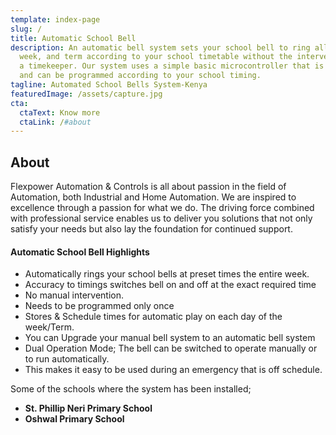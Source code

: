 ```yaml
---
template: index-page
slug: /
title: Automatic School Bell
description: An automatic bell system sets your school bell to ring all day, all
  week, and term according to your school timetable without the intervention of
  a timekeeper. Our system uses a simple basic microcontroller that is flexible
  and can be programmed according to your school timing.
tagline: Automated School Bells System-Kenya
featuredImage: /assets/capture.jpg
cta:
  ctaText: Know more
  ctaLink: /#about
---
```

## About

Flexpower Automation & Controls is all about passion in the field of Automation, both Industrial and Home Automation. We are inspired to excellence through a passion for what we do. The driving force combined with professional service enables us to deliver you solutions that not only satisfy your needs but also lay the foundation for continued support.

#### Automatic School Bell Highlights

* Automatically rings your school bells at preset times the entire week.
* Accuracy to timings switches bell on and off at the exact required time
* No manual intervention.
* Needs to be programmed only once
* Stores & Schedule times for automatic play on each day of the week/Term.
* You can Upgrade your manual bell system to an automatic bell system
* Dual Operation Mode; The bell can be switched to operate manually or to run automatically.
* This makes it easy to be used during an emergency that is off schedule.

Some of the schools where the system has been installed;

* **St. Phillip Neri Primary School**
* **Oshwal Primary School**